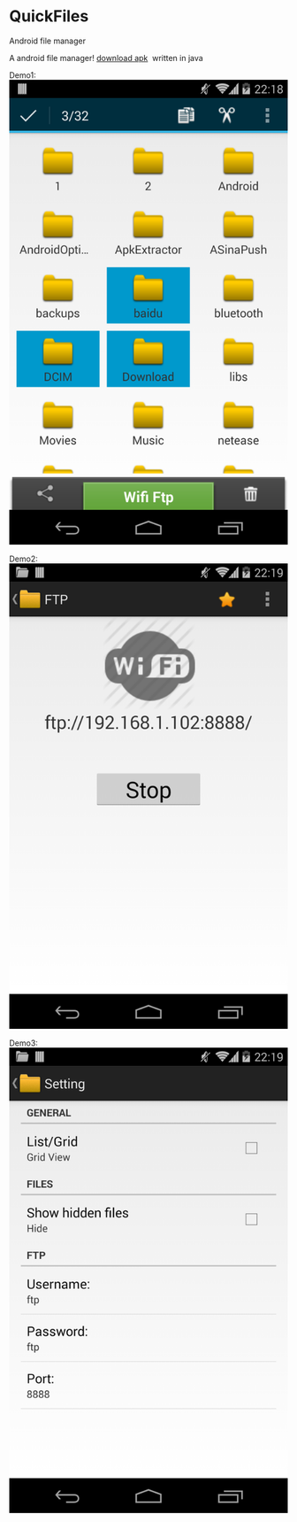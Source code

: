 # QuickFiles
Android file manager 


<html>

<body>
  A android file manager!
	<a href="https://github.com/kimikan/QuickFiles/blob/master/quickfiles.apk">download apk</a>
  written in java 
	</p>
	
Demo1:<br/>
	![image](https://github.com/kimikan/QuickFiles/blob/master/ScreenShots/device-2014-05-27-222011.png)
	</p>
	
Demo2:<br/>
	![image](https://github.com/kimikan/QuickFiles/blob/master/ScreenShots/device-2014-05-27-222032.png)
	</p>
  
  Demo3:<br/>
	![image](https://github.com/kimikan/QuickFiles/blob/master/ScreenShots/device-2014-05-27-222047.png)
	</p>
</body>
</html>


